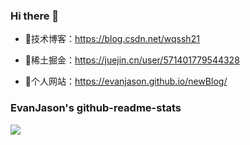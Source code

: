 ### Hi there  🌅
- :orange_book:技术博客：https://blog.csdn.net/wqssh21

- :meat_on_bone:稀土掘金：https://juejin.cn/user/571401779544328
 
- :hammer:个人网站：https://evanjason.github.io/newBlog/

### EvanJason's github-readme-stats

<img align="center" src="https://github-readme-stats.vercel.app/api?username=EvanJason&show_icons=true&icon_color=CE1D2D&text_color=718096&bg_color=ffffff&hide_title=true" />
  

